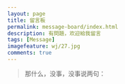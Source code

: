 ```yaml
---
layout: page
title: 留言板
permalink: message-board/index.html
description: 有問題，欢迎給我留言
tags: [Message]
imagefeature: wj/27.jpg
comments: true
---
```

<link rel="stylesheet" type="text/css" href="{{ site.url }}/assets/css/walk.css" />
<div id="walk-container">
  <div id="walk"></div>
</div>


> 那什么，没事，没事说两句：

<div class="ds-thread" data-thread-key="{{ page.title }}" data-title="{{ page.title }}" data-url="{{ page.url }}"></div>

<script type="text/javascript">
var duoshuoQuery = {short_name:"{{ site.duoshuo_shortname }}"};
  (function() {
    var ds = document.createElement('script');
    ds.type = 'text/javascript';ds.async = true;
    ds.src = (document.location.protocol == 'https:' ? 'https:' : 'http:') + '//static.duoshuo.com/embed.js';
    ds.charset = 'UTF-8';
    (document.getElementsByTagName('head')[0]
     || document.getElementsByTagName('body')[0]).appendChild(ds);
  })();
</script>
